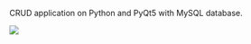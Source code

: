 CRUD application on Python and PyQt5 with MySQL database.


![](https://raw.githubusercontent.com/GorskiiNikita/CRUD-application/master/screenshot.png)
